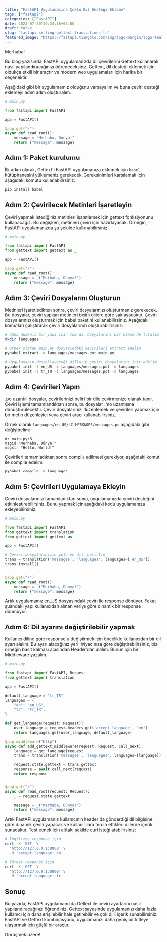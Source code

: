 ```yaml
---
title: "FastAPI Uygulamasına Çoklu Dil Desteği Ekleme"
tags: ["fastapi"]
categories: ["FastAPI"]
date: 2023-07-30T19:34:18+03:00
draft: false
slug: "fastapi-setting-gettext-translations-tr"
featured_image: "https://fastapi.tiangolo.com/img/logo-margin/logo-teal.png"
---
```


Merhaba!

Bu blog yazısında, FastAPI uygulamanızda dil çevirilerini Gettext kullanarak nasıl yapılandıracağınızı öğreneceksiniz. Gettext, dil desteği eklemek için oldukça etkili bir araçtır ve modern web uygulamaları için harika bir seçenektir.

Aşağıdaki gibi bir uygulamamız olduğunu varsayalım ve buna çeviri desteği eklemeyi adım adım oluşturalım.
```python
# main.py

from fastapi import FastAPI

app = FastAPI()

@app.get("/")
async def read_root():
    message = "Merhaba, Dünya!"
    return {"message": message}
```


## Adım 1: Paket kurulumu

İlk adım olarak, Gettext'i FastAPI uygulamanıza eklemek için `babel` kütüphanesini yüklemeniz gerekecek. Gereksinimleri karşılamak için aşağıdaki komutu kullanabilirsiniz:

```bash
pip install babel
```

## Adım 2: Çevirilecek Metinleri İşaretleyin

Çeviri yapmak istediğiniz metinleri işaretlemek için gettext fonksiyonunu kullanacağız. Bu değişken, metinleri çeviri için hazırlayacak. Örneğin, FastAPI uygulamanızda şu şekilde kullanabilirsiniz:

```python
# main.py

from fastapi import FastAPI
from gettext import gettext as _

app = FastAPI()

@app.get("/")
async def read_root():
    message = _("Merhaba, Dünya!")
    return {"message": message}
```

## Adım 3: Çeviri Dosyalarını Oluşturun

Metinleri işaretledikten sonra, çeviri dosyalarınızı oluşturmanız gerekecek. Bu dosyalar, çeviri yapılan metinleri belirli dillere göre saklayacaktır. Çeviri dosyalarınızı oluşturmak için babel paketini kullanabilirsiniz. Aşağıdaki komutları çalıştırarak çeviri dosyalarınızı oluşturabilirsiniz:

```bash
# daha düzenli bir yapı için tüm dil dosyalarını bir klasörde tutalım
mkdir languages

# Örnek olarak main.py dosyasındaki çevirileri extract edelim
pybabel extract -o languages/messages.pot main.py

# Uygulamanın destekleyeceği dillerin çeviri dosyalarını init edelim
pybabel init -l en_US -i languages/messages.pot -d languages
pybabel init -l tr_TR -i languages/messages.pot -d languages 
```

## Adım 4: Çevirileri Yapın
.po uzantılı dosyalar, çevirilerinizi belirli bir dile çevirmenize olanak tanır. Çeviri işlemi tamamlandıktan sonra, bu dosyalar .mo uzantısına dönüştürülecektir. Çeviri dosyalarınızı düzenlemek ve çevirileri yapmak için bir metin düzenleyici veya çeviri aracı kullanabilirsiniz.

Örnek olarak `languages/en_US/LC_MESSAGES/messages.po` aşağıdaki gibi değiştirelim:
```
#: main.py:8
msgid "Merhaba, Dünya!"
msgstr "Hello, World!"
```
 
Çevirileri tamamladıktan sonra compile edilmesi gerekiyor, aşağıdaki komut ile compile edelim:
```bash
pybabel compile -d languages
```

## Adım 5: Çevirileri Uygulamaya Ekleyin
Çeviri dosyalarınızı tamamladıktan sonra, uygulamanızda çeviri desteğini etkinleştirebilirsiniz. Bunu yapmak için aşağıdaki kodu uygulamanıza ekleyebilirsiniz:

```python
# main.py

from fastapi import FastAPI
from gettext import translation
from gettext import gettext as _

app = FastAPI()

# Çeviri dosyalarınızın yolu ve dili belirtin
trans = translation('messages', 'languages', languages=['en_US'])
trans.install()


@app.get("/")
async def read_root():
    message = _("Merhaba, Dünya!")
    return {"message": message}
```

Artık uygulamamız en_US dosyasındaki çeviri ile response dönüyor. Fakat şuandaki yapı kullanıcıdan alınan veriye göre dinamik bir response dönmüyor.

## Adım 6: Dil ayarını değiştirilebilir yapmak
Kullanıcı diline göre response'u değiştirmek için öncelikle kullanıcıdan bir dil ayarı alalım. Bu ayarı alacağınız yeri ihtiyacınıza göre değiştirebilirsiniz, biz örneğin basit kalması açısından Header'dan alalım. Bunun için bir Middleware yazalım.

```python
# main.py

from fastapi import FastAPI, Request
from gettext import translation

app = FastAPI()

default_language = "tr_TR"
languages = {
    "en": "en_US",
    "tr": "tr_TR",
}

def get_language(request: Request):
    user_language = request.headers.get('accept-language', 'en')
    return languages.get(user_language, default_language)

@app.middleware("http")
async def add_gettext_middleware(request: Request, call_next):
    language = get_language(request)
    trans = translation('messages', 'languages', languages=[language])

    request.state.gettext = trans.gettext
    response = await call_next(request)
    return response


@app.get("/")
async def read_root(request: Request):
    _ = request.state.gettext

    message = _("Merhaba, Dünya!")
    return {"message": message}
```

Artık FastAPI uygulamanız kullanıcının header'da gönderdiği dil bilgisine göre dinamik çeviri yapacak ve kullanıcılara tercih ettikleri dillerde içerik sunacaktır. Test etmek için alttaki şekilde curl isteği atabilirsiniz:
```bash
# İngilizce response için
curl -X 'GET' \
  'http://127.0.0.1:8000' \
  -H 'accept-language: en'

# Türkçe response için
curl -X 'GET' \
  'http://127.0.0.1:8000' \
  -H 'accept-language: tr'
```


## Sonuç
Bu yazıda, FastAPI uygulamanızda Gettext ile çeviri ayarlarını nasıl yapılandıracağınızı öğrendiniz. Gettext sayesinde uygulamanızı daha fazla kullanıcı için daha erişilebilir hale getirebilir ve çok dilli içerik sunabilirsiniz. FastAPI ve Gettext kombinasyonu, uygulamanızı daha geniş bir kitleye ulaştırmak için güçlü bir araçtır.



Görüşmek üzere!